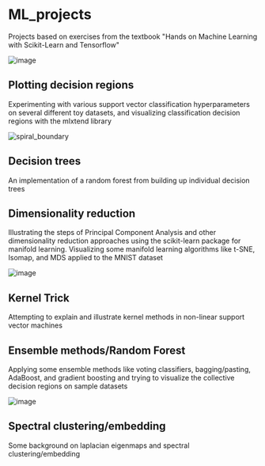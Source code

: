# ML_projects

Projects based on exercises from the textbook "Hands on Machine Learning with Scikit-Learn and Tensorflow" 

![image](https://user-images.githubusercontent.com/16658498/52454343-0b90fb00-2b11-11e9-9665-23bb8c959487.png)


## Plotting decision regions

Experimenting with various support vector classification hyperparameters on several different toy datasets, and visualizing classification decision regions with the mlxtend library

![spiral_boundary](https://user-images.githubusercontent.com/16658498/52453889-f7e49500-2b0e-11e9-8b61-32b27dcb7f3d.png)


## Decision trees

An implementation of a random forest from building up individual decision trees


## Dimensionality reduction

Illustrating the steps of Principal Component Analysis and other dimensionality reduction approaches using the scikit-learn package for manifold learning. Visualizing some manifold learning algorithms like t-SNE, Isomap, and MDS applied to the MNIST dataset

![image](https://user-images.githubusercontent.com/16658498/52454035-9cff6d80-2b0f-11e9-9fee-1085b1deb976.png)


## Kernel Trick

Attempting to explain and illustrate kernel methods in non-linear support vector machines


## Ensemble methods/Random Forest

Applying some ensemble methods like voting classifiers, bagging/pasting, AdaBoost, and gradient boosting and trying to visualize the collective decision regions on sample datasets

![image](https://user-images.githubusercontent.com/16658498/52454128-113a1100-2b10-11e9-9f3e-f010544bf1c1.png)


## Spectral clustering/embedding

Some background on laplacian eigenmaps and spectral clustering/embedding
